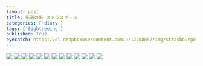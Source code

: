 ```yaml
---
layout: post
title: 街道の街 ストラスブール
categories: ['diary']
tags: ['Sightseeing']
published: True
eyecatch: https://dl.dropboxusercontent.com/u/12208857/img/strasbourg01.jpg
---
```


<img src="https://dl.dropboxusercontent.com/u/12208857/img/strasbourg01.jpg" class="image-on-frame image-fade">

<img src="https://dl.dropboxusercontent.com/u/12208857/img/strasbourg02.jpg" class="image-on-frame image-fade">

<img src="https://dl.dropboxusercontent.com/u/12208857/img/strasbourg03.jpg" class="image-on-frame image-fade">

<img src="https://dl.dropboxusercontent.com/u/12208857/img/strasbourg04.jpg" class="image-on-frame-small image-fade">

<img src="https://dl.dropboxusercontent.com/u/12208857/img/strasbourg05.jpg" class="image-on-frame image-fade">

<img src="https://dl.dropboxusercontent.com/u/12208857/img/strasbourg06.jpg" class="image-on-frame image-fade">

<img src="https://dl.dropboxusercontent.com/u/12208857/img/strasbourg07.jpg" class="image-on-frame image-fade">

<img src="https://dl.dropboxusercontent.com/u/12208857/img/strasbourg08.jpg" class="image-on-frame image-fade">

<img src="https://dl.dropboxusercontent.com/u/12208857/img/strasbourg09.jpg" class="image-on-frame image-fade">

<img src="https://dl.dropboxusercontent.com/u/12208857/img/strasbourg10.jpg" class="image-on-frame image-fade">

<img src="https://dl.dropboxusercontent.com/u/12208857/img/strasbourg11.jpg" class="image-on-frame image-fade">

<img src="https://dl.dropboxusercontent.com/u/12208857/img/strasbourg12.jpg" class="image-on-frame image-fade">

<img src="https://dl.dropboxusercontent.com/u/12208857/img/strasbourg13.jpg" class="image-on-frame image-fade">